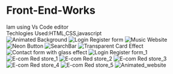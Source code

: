 # Front-End-Works
Iam using Vs Code editor<br>
Techlogies Used:HTML,CSS,javascript<br>
![Animated Background](https://user-images.githubusercontent.com/75440215/146263766-da2f4e5c-92b6-4595-9a39-49bd871dbe43.jpg)
![Login Register form](https://user-images.githubusercontent.com/75440215/146263978-8b94020d-1487-4b8e-858f-b0f7ba86f132.jpg)
![Music Website](https://user-images.githubusercontent.com/75440215/146264008-19bb87f2-df62-4824-ac04-6d9548689ef9.jpg)
![Neon Button](https://user-images.githubusercontent.com/75440215/146264032-922f309f-ba59-47c2-92c0-4b8e89b910de.jpg)
![SearchBar](https://user-images.githubusercontent.com/75440215/146264054-9f73fc81-6d6f-4e9b-be30-bfe64f8751bd.jpg)
![Transparent Card Effect](https://user-images.githubusercontent.com/75440215/146264097-fbd17ee6-7bdc-4f58-aa01-29a2b4f9d37d.jpg)
![Contact form with glass effect](https://user-images.githubusercontent.com/75440215/146264133-2b23281e-20d0-4dd1-bd6e-0eb1738422e6.jpg)
![Login Register form_1](https://user-images.githubusercontent.com/75440215/146264314-c6a7fe71-aa58-46b0-bf58-f6b5dd3a5209.jpg)
![E-com Red store_1](https://user-images.githubusercontent.com/75440215/146264936-66300a1d-184d-42be-b20d-2d487cc7acb6.jpg)
![E-com Red store_2](https://user-images.githubusercontent.com/75440215/146264436-c960d284-bbfd-4b48-aa0b-50ec2ac4d1f2.jpg)
![E-com Red store_3](https://user-images.githubusercontent.com/75440215/146264449-b6338167-4ff0-47d9-8c94-0d502fa4a0cd.jpg)
![E-com Red store_4](https://user-images.githubusercontent.com/75440215/146264462-f08063bb-8668-4550-8897-305349d53fd8.jpg)
![E-com Red store_5](https://user-images.githubusercontent.com/75440215/146264480-0dbb5356-c6ab-49f5-a7c6-0a1be54cf760.jpg)
![Animated_website](https://user-images.githubusercontent.com/75440215/146264513-9e4d47ab-b854-4124-a1f6-161616a615da.jpg)
